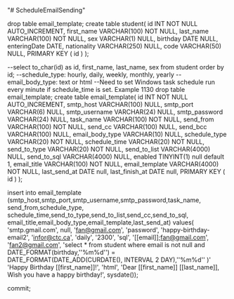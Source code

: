 "# ScheduleEmailSending" 

drop table email_template;
create table student(
   id INT NOT NULL AUTO_INCREMENT,
   first_name VARCHAR(100) NOT NULL,
   last_name VARCHAR(100) NOT NULL,
   sex      VARCHAR(1) NULL,
   birthday     DATE NULL,
   enteringDate  DATE,
   nationality VARCHAR(250) NULL,
   code VARCHAR(50) NULL,
   PRIMARY KEY ( id )
);

--select to_char(id) as id, first_name, last_name, sex from student order by id;
--schedule_type: hourly, daily, weekly, monthly, yearly
--email_body_type: text or html
--Need to set Windows task schedule run every minute if schedule_time is set. Example 1130
drop table email_template;
create table email_template(
   id INT NOT NULL AUTO_INCREMENT,
   smtp_host VARCHAR(100) NULL,
   smtp_port VARCHAR(6)  NULL,
   smtp_username VARCHAR(24) NULL,
   smtp_password VARCHAR(24) NULL,
   task_name VARCHAR(100) NOT NULL,
   send_from VARCHAR(100) NOT NULL,
   send_cc VARCHAR(100)  NULL,
   send_bcc VARCHAR(100) NULL,
   email_body_type VARCHAR(10) NULL,
   schedule_type VARCHAR(20) NOT NULL, 
   schedule_time VARCHAR(20) NOT NULL,
   send_to_type VARCHAR(20) NOT NULL,
   send_to_list VARCHAR(4000) NULL,
   send_to_sql VARCHAR(4000) NULL,
   enabled TINYINT(1) null default 1,
   email_title VARCHAR(100) NOT NULL,
   email_template VARCHAR(4000) NOT NULL,
   last_send_at  DATE null,
   last_finish_at  DATE null,
   PRIMARY KEY ( id )
);

insert into email_template (smtp_host,smtp_port,smtp_username,smtp_password,task_name, send_from,schedule_type,
                           schedule_time,send_to_type,send_to_list,send_cc,send_to_sql,
						   email_title,email_body_type,email_template,last_send_at)
  values(
    'smtp.gmail.com',
    null,
    'fan@gmail.com',
    'password',	
    'happy-birthday-email2',
	'infor@ctc.ca',
	'daily',
	'2300',
	'sql',
	'[[email]];fan@gmail.com',
	'fan2@gmail.com',
	'select * from student where email is not null  and DATE_FORMAT(birthday,''%m%d'') = DATE_FORMAT(DATE_ADD(CURDATE(), INTERVAL 2 DAY),''%m%d'' )'
	'Happy Birthday [[first_name]]!',
	'html',
	'Dear [[first_name]] [[last_name]], Wish you have a happy birthday!',
	sysdate());
	
commit;
